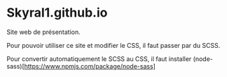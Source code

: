 # Skyral1.github.io

Site web de présentation.

Pour pouvoir utiliser ce site et modifier le CSS, il faut passer par du SCSS.

Pour convertir automatiquement le SCSS au CSS, il faut installer (node-sass)[https://www.npmjs.com/package/node-sass]
